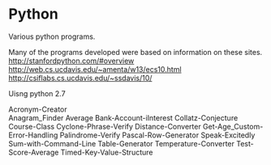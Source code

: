 # Python
Various python programs.


Many of the programs developed were based on information on these sites. 
http://stanfordpython.com/#overview
http://web.cs.ucdavis.edu/~amenta/w13/ecs10.html
http://csiflabs.cs.ucdavis.edu/~ssdavis/10/


Uisng python 2.7

Acronym-Creator         
Anagram_Finder
Average
Bank-Account-iInterest
Collatz-Conjecture
Course-Class
Cyclone-Phrase-Verify
Distance-Converter
Get-Age_Custom-Error-Handling
Palindrome-Verify
Pascal-Row-Generator
Speak-Excitedly
Sum-with-Command-Line
Table-Generator
Temperature-Converter
Test-Score-Average
Timed-Key-Value-Structure


